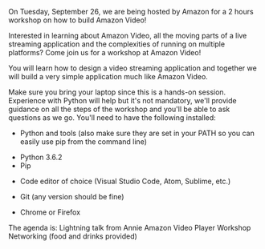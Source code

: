 On Tuesday, September 26, we are being hosted by Amazon for a 2 hours workshop on how to build Amazon Video! 

Interested in learning about Amazon Video, all the moving parts of a live streaming application and the complexities of running on multiple platforms?  Come join us for a workshop at Amazon Video! 

You will learn how to design a video streaming application and together we will build a very simple application much like Amazon Video.

Make sure you bring your laptop since this is a hands-on session. Experience with Python will help but it's not mandatory, we'll provide guidance on all the steps of the workshop and you'll be able to ask questions as we go. You'll need to have the following installed:

* Python and tools (also make sure they are set in your PATH so you can easily use pip from the command line)
- Python 3.6.2
- Pip

* Code editor of choice (Visual Studio Code, Atom, Sublime, etc.)

* Git (any version should be fine)

* Chrome or Firefox 

The agenda is:
<times> Lightning talk from Annie 
<times> Amazon Video Player Workshop
<times> Networking (food and drinks provided)